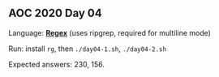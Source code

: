 ## AOC 2020 Day 04

Language: <ins>**Regex**</ins> (uses ripgrep, required for multiline mode)

Run: install `rg`, then `./day04-1.sh`, `./day04-2.sh`

Expected answers: 230, 156.
